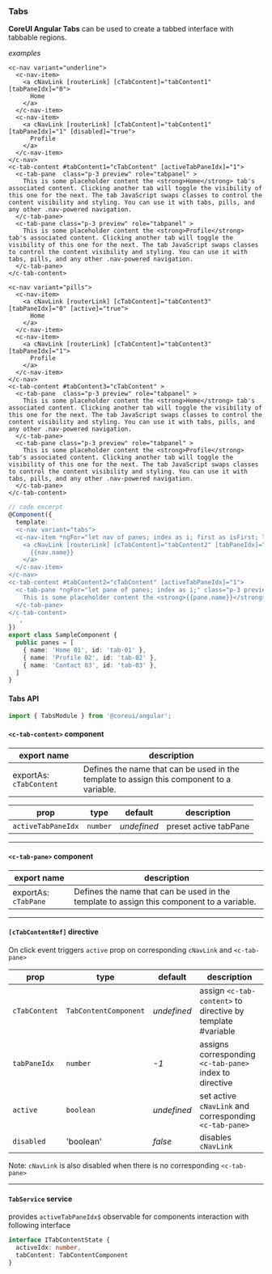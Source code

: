 ### Tabs

**CoreUI Angular Tabs** can be used to create a tabbed interface with tabbable regions.

_examples_
```angular2html
<c-nav variant="underline">
  <c-nav-item>
    <a cNavLink [routerLink] [cTabContent]="tabContent1" [tabPaneIdx]="0">
      Home
    </a>
  </c-nav-item>
  <c-nav-item>
    <a cNavLink [routerLink] [cTabContent]="tabContent1" [tabPaneIdx]="1" [disabled]="true">
      Profile
    </a>
  </c-nav-item>
</c-nav>
<c-tab-content #tabContent1="cTabContent" [activeTabPaneIdx]="1">
  <c-tab-pane  class="p-3 preview" role="tabpanel" >
    This is some placeholder content the <strong>Home</strong> tab's associated content. Clicking another tab will toggle the visibility of this one for the next. The tab JavaScript swaps classes to control the content visibility and styling. You can use it with tabs, pills, and any other .nav-powered navigation.
  </c-tab-pane>
  <c-tab-pane class="p-3 preview" role="tabpanel" >
    This is some placeholder content the <strong>Profile</strong> tab's associated content. Clicking another tab will toggle the visibility of this one for the next. The tab JavaScript swaps classes to control the content visibility and styling. You can use it with tabs, pills, and any other .nav-powered navigation.
  </c-tab-pane>
</c-tab-content>
````

```angular2html
<c-nav variant="pills">
  <c-nav-item>
    <a cNavLink [routerLink] [cTabContent]="tabContent3" [tabPaneIdx]="0" [active]="true">
      Home
    </a>
  </c-nav-item>
  <c-nav-item>
    <a cNavLink [routerLink] [cTabContent]="tabContent3" [tabPaneIdx]="1">
      Profile
    </a>
  </c-nav-item>
</c-nav>
<c-tab-content #tabContent3="cTabContent" >
  <c-tab-pane  class="p-3 preview" role="tabpanel" >
    This is some placeholder content the <strong>Home</strong> tab's associated content. Clicking another tab will toggle the visibility of this one for the next. The tab JavaScript swaps classes to control the content visibility and styling. You can use it with tabs, pills, and any other .nav-powered navigation.
  </c-tab-pane>
  <c-tab-pane class="p-3 preview" role="tabpanel" >
    This is some placeholder content the <strong>Profile</strong> tab's associated content. Clicking another tab will toggle the visibility of this one for the next. The tab JavaScript swaps classes to control the content visibility and styling. You can use it with tabs, pills, and any other .nav-powered navigation.
  </c-tab-pane>
</c-tab-content>
````

```ts
// code excerpt
@Component({
  template: `
  <c-nav variant="tabs">
  <c-nav-item *ngFor="let nav of panes; index as i; first as isFirst; last as isLast">
    <a cNavLink [routerLink] [cTabContent]="tabContent2" [tabPaneIdx]="i" [active]="isFirst" [disabled]="isLast">
      {{nav.name}}
    </a>
  </c-nav-item>
</c-nav>
<c-tab-content #tabContent2="cTabContent" [activeTabPaneIdx]="1">
  <c-tab-pane *ngFor="let pane of panes; index as i;" class="p-3 preview">
    This is some placeholder content the <strong>{{pane.name}}</strong> tab's associated content. Clicking another tab will toggle the visibility of this one for the next. The tab JavaScript swaps classes to control the content visibility and styling. You can use it with tabs, pills, and any other .nav-powered navigation.
  </c-tab-pane>
</c-tab-content>
  `,
})
export class SampleComponent {
  public panes = [
    { name: 'Home 01', id: 'tab-01' },
    { name: 'Profile 02', id: 'tab-02' },
    { name: 'Contact 03', id: 'tab-03' },
  ]
}
```


#### Tabs API

```ts
import { TabsModule } from '@coreui/angular';
```

#### `<c-tab-content>` component

export name | description
---|---
exportAs: `cTabContent`| Defines the name that can be used in the template to assign this component to a variable.

prop|type|default|description
---|---|---|---
`activeTabPaneIdx` | `number` |_undefined_| preset active tabPane
---

#### `<c-tab-pane>` component

export name | description
---|---
exportAs: `cTabPane`| Defines the name that can be used in the template to assign this component to a variable.
---

#### `[cTabContentRef]` directive

On click event triggers `active` prop on corresponding `cNavLink` and `<c-tab-pane>` 

prop|type|default|description
---|---|---|---
`cTabContent` | `TabContentComponent` |_undefined_| assign `<c-tab-content>` to directive by template #variable
`tabPaneIdx`| `number` | _-1_ | assigns corresponding `<c-tab-pane>` index to directive
`active`| `boolean` | _undefined_ | set active `cNavLink` and corresponding `<c-tab-pane>`
`disabled`| 'boolean' |_false_| disables `cNavLink`  

Note: `cNavLink` is also disabled when there is no corresponding `<c-tab-pane>`

---
#### `TabService` service
provides `activeTabPaneIdx$` observable for components interaction with following interface

```ts
interface ITabContentState {
  activeIdx: number,
  tabContent: TabContentComponent
}
```
